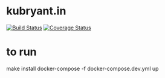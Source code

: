 # kubryant.in
[![Build Status](https://travis-ci.org/kubryant/kubryant.in.svg?branch=master)](https://travis-ci.org/kubryant/kubryant.in)
[![Coverage Status](https://coveralls.io/repos/github/kubryant/kubryant.in/badge.svg?branch=master)](https://coveralls.io/github/kubryant/kubryant.in?branch=master)

# to run
make install
docker-compose -f docker-compose.dev.yml up
